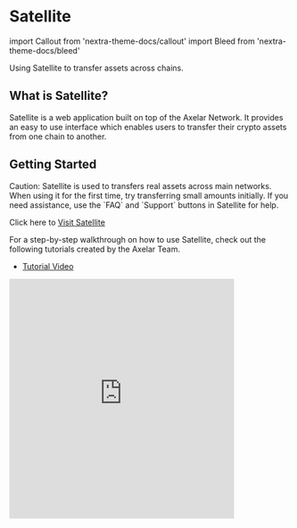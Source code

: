 # Satellite

import Callout from 'nextra-theme-docs/callout'
import Bleed from 'nextra-theme-docs/bleed'

Using Satellite to transfer assets across chains.

## What is Satellite?

Satellite is a web application built on top of the Axelar Network. It provides an easy to use interface which enables users to transfer their crypto assets from one chain to another.

## Getting Started

<Callout type="warning" emoji="⚠️">
  Caution: Satellite is used to transfers real assets across main networks. When using it for the first time, try transferring small amounts initially. If you need assistance, use the `FAQ` and `Support` buttons in Satellite for help.
</Callout>

Click here to [Visit Satellite](https://satellite.money/)

For a step-by-step walkthrough on how to use Satellite, check out the following tutorials created by the Axelar Team.

- [Tutorial Video](https://www.youtube.com/watch?v=_bxEw9Otb20)
<Bleed>
  <iframe
    width="80%"
    height="430"
    src="https://www.youtube.com/embed/_bxEw9Otb20"
    frameBorder="0"
    allow="accelerometer; autoplay; clipboard-write; encrypted-media; gyroscope; picture-in-picture"
    allowFullScreen
    style={{ margin: "1rem auto" }}
  />
</Bleed>
- [Instructional Medium Post](https://medium.com/axelar/transfer-terra-assets-to-evm-chains-using-satellite-f6480c7ff20c)

See [Mainnet resources](/resources/mainnet) for a reference list of Axelar's cross chain contract addresses, minimum asset transfer amounts, and cross-chain transaction processing fees.